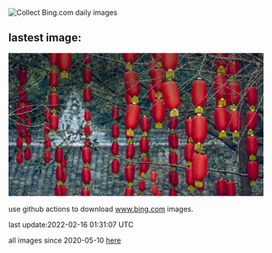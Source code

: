 ![Collect Bing.com daily images](https://github.com/counter2015/bing-daily-images/workflows/Collect%20Bing.com%20daily%20images/badge.svg)
## lastest image:
![](images/ChengduLanterns.jpg)

use github actions to download www.bing.com images.

last update:2022-02-16 01:31:07 UTC

all images since 2020-05-10 [here](https://github.com/counter2015/bing-daily-images/tree/master/images) 
